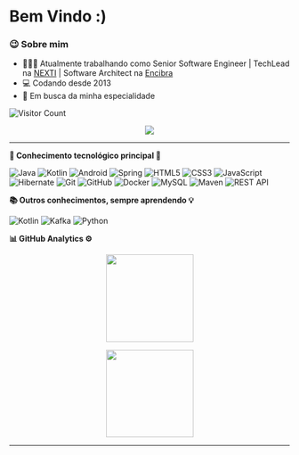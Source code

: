 <h1> Bem Vindo :) </h1>

### 😉 Sobre mim

- 👨🏾‍💻 
Atualmente trabalhando como Senior Software Engineer | TechLead na <a href="https://nexti.com">NEXTI</a> | Software Architect na <a href="https://encibra.com.br/">Encibra</a>
- 💻 Codando desde 2013 
- 🚀 Em busca da minha especialidade 

![Visitor Count](https://profile-counter.glitch.me/mdnbras/count.svg)
 

<p align="center">
  <a href="https://www.linkedin.com/in/marcelo-daniel-8a97a411b/"><img src="https://img.shields.io/badge/linkedin-%230077B5.svg?&style=for-the-badge&logo=linkedin&logoColor=white" />
  </a>
</p>

<hr/>


<b>🔧 Conhecimento tecnológico principal 🔨</b>
  <br/>

![Java](https://img.shields.io/badge/JAVA-007396.svg?&style=flat&logo=java&logoColor=white)
![Kotlin](https://img.shields.io/badge/KOTLIN-0095D5.svg?&style=flat&logo=kotlin&logoColor=white)
![Android](https://img.shields.io/badge/ANDROID-00A65E.svg?&style=flat&logo=android&logoColor=white)
![Spring](https://img.shields.io/badge/SPRING-6DB33F.svg?&style=flat&logo=spring&logoColor=white)
![HTML5](https://img.shields.io/badge/HTML5-E34F26.svg?&style=flat&logo=html5&logoColor=white)
![CSS3](https://img.shields.io/badge/CSS3-%231572B6.svg?&style=flat&logo=css3&logoColor=white)
![JavaScript](https://img.shields.io/badge/JAVASCRIPT-323330.svg?&style=flat&logo=javascript&logoColor=%23F7DF1E)
![Hibernate](https://img.shields.io/badge/HIBERNATE-121011.svg?&style=flat&logo=red-hat&logoColor=white)
![Git](https://img.shields.io/badge/GIT-%23F05033.svg?&style=flat&logo=git&logoColor=white)
![GitHub](https://img.shields.io/badge/GITHUB-%23121011.svg?&style=flat&logo=github&logoColor=white)
![Docker](https://img.shields.io/badge/DOCKER-2496ED.svg?&style=flat&logo=docker&logoColor=white)
![MySQL](https://img.shields.io/badge/-MySQL-blue?&logo=mysql&logoColor=white)
![Maven](https://img.shields.io/badge/MAVEN-C71A36.svg?&style=flat&logo=apache-maven)
![REST API](https://img.shields.io/badge/REST-02569B.svg?&style=flat&logo=rest&logoColor=white)




 <b> 📚 Outros conhecimentos, sempre aprendendo 💡</b>
  <br/>

![Kotlin](https://img.shields.io/badge/KOTLIN-0095D5.svg?&style=flat&logo=kotlin&logoColor=white)
![Kafka](https://img.shields.io/badge/APACHE%20KAFKA-231F20.svg?&style=flat&logo=apache-kafka&logoColor=white)
![Python](https://img.shields.io/badge/PYTHON-3776AB.svg?&style=flat&logo=python&logoColor=white)


<b>📊 GitHub  Analytics ⚙</b>
  <br/>
    <p align="center">
        <img height="157px" src="https://github-readme-stats.vercel.app/api/?username=mdnbras&count_private=true&show_icons=true&theme=tokyonight" />
    </p>
    <p align="center">
        <img height="157px" src="https://github-readme-streak-stats.herokuapp.com/?user=mdnbras&hide_border=true&count_private=true&show_icons=true&hide_border=true&theme=tokyonight" />
    </p>


<hr/>
<br/>
